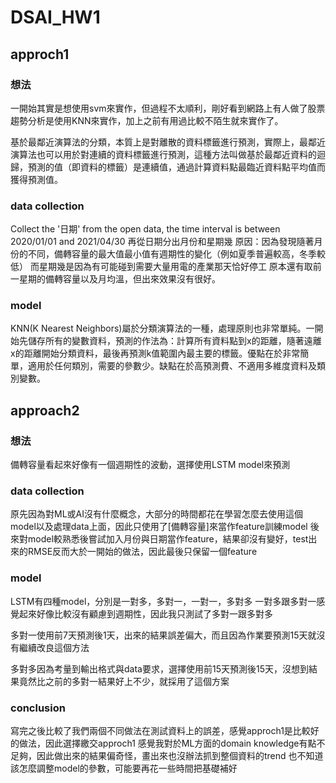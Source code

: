 # DSAI_HW1

## approch1

### 想法
一開始其實是想使用svm來實作，但過程不太順利，剛好看到網路上有人做了股票趨勢分析是使用KNN來實作，加上之前有用過比較不陌生就來實作了。

基於最鄰近演算法的分類，本質上是對離散的資料標籤進行預測，實際上，最鄰近演算法也可以用於對連續的資料標籤進行預測，這種方法叫做基於最鄰近資料的迴歸，預測的值（即資料的標籤）是連續值，通過計算資料點最臨近資料點平均值而獲得預測值。

### data collection
Collect the '日期' from the open data, the time interval is between 2020/01/01 and 2021/04/30 
再從日期分出月份和星期幾
原因：因為發現隨著月份的不同，備轉容量的最大值最小值有週期性的變化（例如夏季普遍較高，冬季較低）
而星期幾是因為有可能碰到需要大量用電的產業那天恰好停工
原本還有取前一星期的備轉容量以及月均溫，但出來效果沒有很好。

### model
KNN(K Nearest Neighbors)屬於分類演算法的一種，處理原則也非常單純。一開始先儲存所有的變數資料，預測的作法為：計算所有資料點到x的距離，隨著遠離x的距離開始分類資料，最後再預測k值範圍內最主要的標籤。優點在於非常簡單，適用於任何類別，需要的參數少。缺點在於高預測費、不適用多維度資料及類別變數。


## approach2

### 想法
備轉容量看起來好像有一個週期性的波動，選擇使用LSTM model來預測

### data collection
原先因為對ML或AI沒有什麼概念，大部分的時間都花在學習怎麼去使用這個model以及處理data上面，因此只使用了[備轉容量]來當作feature訓練model
後來對model較熟悉後嘗試加入月份與日期當作feature，結果卻沒有變好，test出來的RMSE反而大於一開始的做法，因此最後只保留一個feature

### model
LSTM有四種model，分別是一對多，多對一，一對一，多對多
一對多跟多對一感覺起來好像比較沒有顧慮到週期性，因此我只測試了多對一跟多對多

多對一使用前7天預測後1天，出來的結果誤差偏大，而且因為作業要預測15天就沒有繼續改良這個方法

多對多因為考量到輸出格式與data要求，選擇使用前15天預測後15天，沒想到結果竟然比之前的多對一結果好上不少，就採用了這個方案

### conclusion
寫完之後比較了我們兩個不同做法在測試資料上的誤差，感覺approch1是比較好的做法，因此選擇繳交approch1
感覺我對於ML方面的domain knowledge有點不足夠，因此做出來的結果偏奇怪，畫出來也沒辦法抓到整個資料的trend
也不知道該怎麼調整model的參數，可能要再花一些時間把基礎補好
